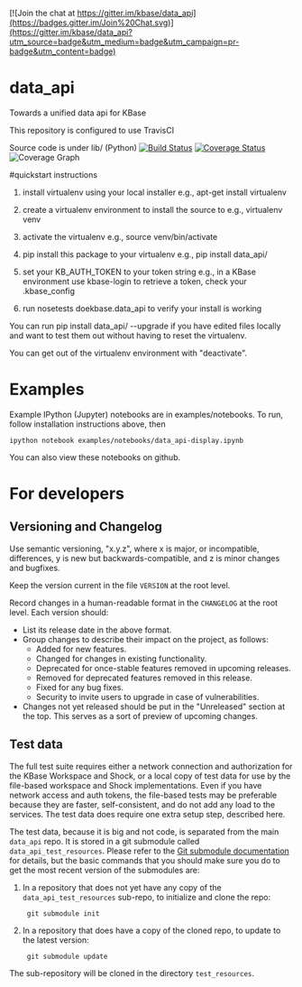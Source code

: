 [![Join the chat at https://gitter.im/kbase/data_api](https://badges.gitter.im/Join%20Chat.svg)](https://gitter.im/kbase/data_api?utm_source=badge&utm_medium=badge&utm_campaign=pr-badge&utm_content=badge)

# data_api

Towards a unified data api for KBase

This repository is configured to use TravisCI

Source code is under lib/ (Python)
[![Build Status](https://travis-ci.org/kbase/data_api.svg?branch=master)](https://travis-ci.org/kbase/data_api)
[![Coverage Status](http://codecov.io/github/kbase/data_api/coverage.svg?branch=master)](http://codecov.io/github/kbase/data_api?branch=master)
![Coverage Graph](http://codecov.io/github/kbase/data_api/branch.svg?branch=master&time=1y)

#quickstart instructions

1. install virtualenv using your local installer
e.g., apt-get install virtualenv

2. create a virtualenv environment to install the source to 
e.g., virtualenv venv

3. activate the virtualenv
e.g., source venv/bin/activate

4. pip install this package to your virtualenv
e.g., pip install data_api/

5. set your KB_AUTH_TOKEN to your token string
e.g., in a KBase environment use kbase-login to retrieve a token, check your .kbase_config

6. run nosetests doekbase.data_api to verify your install is working

You can run pip install data_api/ --upgrade if you have edited files
locally and want to test them out without having to reset the virtualenv.

You can get out of the virtualenv environment with "deactivate".

# Examples

Example IPython (Jupyter) notebooks are in examples/notebooks. To run, follow installation instructions above, then

    ipython notebook examples/notebooks/data_api-display.ipynb 
    
You can also view these notebooks on github.

# For developers

## Versioning and Changelog

Use semantic versioning, "x.y.z", where x is major, or incompatible, differences, y is new but backwards-compatible, and z is minor changes and bugfixes.

Keep the version current in the file `VERSION` at the root level.

Record changes in a human-readable format in the `CHANGELOG` at the root level. Each version should:

- List its release date in the above format.
- Group changes to describe their impact on the project, as follows:
    * Added for new features.
    * Changed for changes in existing functionality.
    * Deprecated for once-stable features removed in upcoming releases.
    * Removed for deprecated features removed in this release.
    * Fixed for any bug fixes.
    * Security to invite users to upgrade in case of vulnerabilities.
- Changes not yet released should be put in the "Unreleased" section at the top. This serves as a sort of preview of upcoming changes.

## Test data

The full test suite requires either a network connection and authorization for the KBase Workspace and Shock, or a local copy of test data for use by the file-based workspace and Shock implementations. Even if you have network access and auth tokens, the file-based tests may be preferable because they are faster, self-consistent, and do not add any load to the services. The test data does require one extra setup step, described here.

The test data, because it is big and not code, is separated from the main `data_api` repo. It is stored in a git submodule called `data_api_test_resources`. Please refer to the [Git submodule documentation](http://git-scm.com/docs/git-submodule) for details, but the basic commands that you should make sure you do to get the most recent version of the submodules are:

1. In a repository that does not yet have any copy of the `data_api_test_resources` sub-repo, to initialize and clone the repo:

        git submodule init
  
2. In a repository that does have a copy of the cloned repo, to update to the latest version:

        git submodule update
    
The sub-repository will be cloned in the directory `test_resources`.
